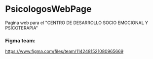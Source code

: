 # PsicologosWebPage
Pagina web para el "CENTRO DE DESARROLLO SOCIO EMOCIONAL Y PSICOTERAPIA"
### Figma team: <br>
https://www.figma.com/files/team/1142481521080965669
